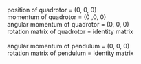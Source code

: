 position of quadrotor = (0, 0, 0)\
momentum of quadrotor = (0 ,0, 0)\
angular momentum of quadrotor = (0, 0, 0)\
rotation matrix of quadrotor = identity matrix\
\
angular momentum of pendulum = (0, 0, 0)\
rotation matrix of pendulum = identity matrix